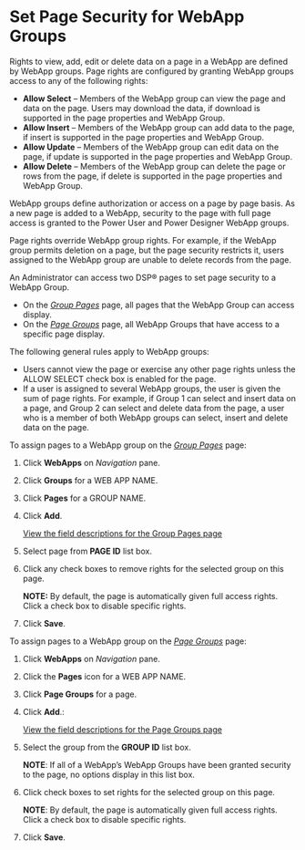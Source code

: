 # Set Page Security for WebApp Groups

Rights to view, add, edit or delete data on a page in a WebApp are
defined by WebApp groups. Page rights are configured by granting WebApp
groups access to any of the following rights:

  - **Allow Select** – Members of the WebApp group can view the page and
    data on the page. Users may download the data, if download is
    supported in the page properties and WebApp Group.
  - **Allow Insert** – Members of the WebApp group can add data to the
    page, if insert is supported in the page properties and WebApp
    Group.
  - **Allow Update** – Members of the WebApp group can edit data on the
    page, if update is supported in the page properties and WebApp
    Group.
  - **Allow Delete** – Members of the WebApp group can delete the page
    or rows from the page, if delete is supported in the page properties
    and WebApp Group.

WebApp groups define authorization or access on a page by page basis. As
a new page is added to a WebApp, security to the page with full page
access is granted to the Power User and Power Designer WebApp groups.

Page rights override WebApp group rights. For example, if the WebApp
group permits deletion on a page, but the page security restricts it,
users assigned to the WebApp group are unable to delete records from the
page.

An Administrator can access two DSP® pages to set page security to a
WebApp Group.

  - On the *[Group Pages](../Page_Desc/Group_Pages.htm)* page, all pages
    that the WebApp Group can access display.
  - On the *[Page Groups]()* page, all WebApp Groups that have access to
    a specific page display.

The following general rules apply to WebApp groups:

  - Users cannot view the page or exercise any other page rights unless
    the ALLOW SELECT check box is enabled for the page.
  - If a user is assigned to several WebApp groups, the user is given
    the sum of page rights. For example, if Group 1 can select and
    insert data on a page, and Group 2 can select and delete data from
    the page, a user who is a member of both WebApp groups can select,
    insert and delete data on the page.

To assign pages to a WebApp group on the *[Group
Pages](../Page_Desc/Group_Pages.htm)* page:

1.  Click **WebApps** on *Navigation* pane.

2.  Click **Groups** for a WEB APP NAME.

3.  Click **Pages** for a GROUP NAME.

4.  Click **Add**.
    
    [View the field descriptions for the Group Pages
    page](../Page_Desc/Group_Pages.htm)

5.  Select page from **PAGE ID** list box.

6.  Click any check boxes to remove rights for the selected group on
    this page.
    
    **NOTE:** By default, the page is automatically given full access
    rights. Click a check box to disable specific rights.

7.  Click **Save**.

To assign pages to a WebApp group on the *[Page Groups]()* page:

1.  Click **WebApps** on *Navigation* pane.

2.  Click the **Pages** icon for a WEB APP NAME.

3.  Click **Page Groups** for a page.

4.  Click **Add**.:
    
    [View the field descriptions for the Page Groups
    page](../Page_Desc/Page%20Groups.htm)

5.  Select the group from the **GROUP ID** list box.
    
    **NOTE**: If all of a WebApp’s WebApp Groups have been granted
    security to the page, no options display in this list box.

6.  Click check boxes to set rights for the selected group on this page.
    
    **NOTE**: By default, the page is automatically given full access
    rights. Click a check box to disable specific rights.

7.  Click **Save**.
